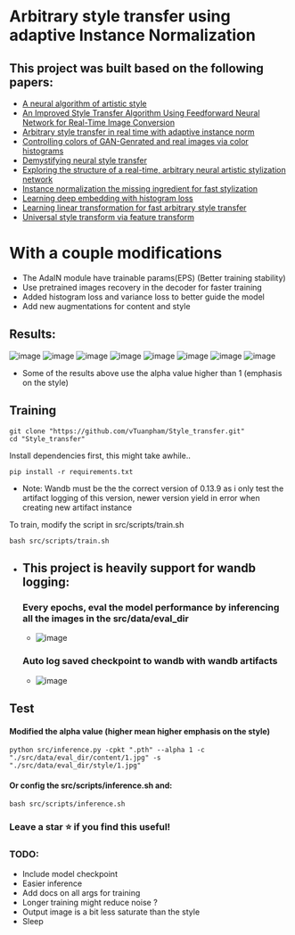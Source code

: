 # Arbitrary style transfer using adaptive Instance Normalization

## This project was built based on the following papers:

 * [ A neural algorithm of artistic style](https://arxiv.org/abs/1508.06576)
 * [ An Improved Style Transfer Algorithm Using Feedforward Neural Network for Real-Time Image Conversion](https://www.mdpi.com/2071-1050/11/20/5673)
 * [ Arbitrary style transfer in real time with adaptive instance norm](https://arxiv.org/abs/1703.06868)
 * [ Controlling colors of GAN-Genrated and real images via color histograms](https://arxiv.org/abs/2011.11731)
 * [ Demystifying neural style transfer](https://arxiv.org/abs/1701.01036)
 * [ Exploring the structure of a real-time, arbitrary neural artistic stylization network](https://arxiv.org/abs/1705.06830)
 * [ Instance normalization the missing ingredient for fast stylization](https://arxiv.org/abs/1607.08022)
 * [ Learning deep embedding with histogram loss](https://arxiv.org/abs/1611.00822)
 * [ Learning linear transformation for fast arbitrary style transfer](https://arxiv.org/abs/1808.04537)
 * [ Universal style transform via feature transform](https://arxiv.org/abs/1705.08086)

# With a couple modifications
  * The AdaIN module have trainable params(EPS) (Better training stability)
  * Use pretrained images recovery in the decoder for faster training
  * Added histogram loss and variance loss to better guide the model
  * Add new augmentations for content and style

## Results:
  ![image](https://github.com/vTuanpham/Style_transfer/assets/82665400/16e47a49-6d44-448c-92a7-5ddd81c51b85)
  ![image](https://github.com/vTuanpham/Style_transfer/assets/82665400/cdfbb246-572a-4cb4-8629-47fc87deaa8b)
  ![image](https://github.com/vTuanpham/Style_transfer/assets/82665400/be3aef53-6ff2-42cd-8ff7-1e00c3dedabf)
  ![image](https://github.com/vTuanpham/Style_transfer/assets/82665400/94db9f2c-d569-4890-9b4b-cf574e399f6e)
  ![image](https://github.com/vTuanpham/Style_transfer/assets/82665400/5cccd992-abe5-480b-9981-fc4f8aaee884)
  ![image](https://github.com/vTuanpham/Style_transfer/assets/82665400/16e6929a-860c-4038-8df0-924a98331cc7)
  ![image](https://github.com/vTuanpham/Style_transfer/assets/82665400/ebc3b5e4-9b27-4e78-b0cf-261562fb764b)
  ![image](https://github.com/vTuanpham/Style_transfer/assets/82665400/26ff5fe9-1ef8-4b7c-bc08-0fc0302bca9e)

  - Some of the results above use the alpha value higher than 1 (emphasis on the style)


## Training
  ```
  git clone "https://github.com/vTuanpham/Style_transfer.git"
  cd "Style_transfer"
  ```
  Install dependencies first, this might take awhile..
  ```
  pip install -r requirements.txt
  ```
  * Note: Wandb must be the the correct version of 0.13.9 as i only test the artifact logging of this version,
    newer version yield in error when creating new artifact instance
    
  To train, modify the script in src/scripts/train.sh 
  ```
  bash src/scripts/train.sh 
  ```

  * ## This project is heavily support for wandb logging:
    ### Every epochs, eval the model performance by inferencing all the images in the src/data/eval_dir   
    * ![image](https://github.com/vTuanpham/Style_transfer/assets/82665400/051c1ed1-2402-4b70-84dd-aab9711afb39)
    ### Auto log saved checkpoint to wandb with wandb artifacts
    * ![image](https://github.com/vTuanpham/Style_transfer/assets/82665400/a3838187-fb5a-4983-bce7-6ee8a23f5603)


## Test

  #### Modified the alpha value (higher mean higher emphasis on the style)
  ```
  python src/inference.py -cpkt ".pth" --alpha 1 -c "./src/data/eval_dir/content/1.jpg" -s "./src/data/eval_dir/style/1.jpg"  
  ```
  #### Or config the src/scripts/inference.sh and:
  ```
  bash src/scripts/inference.sh
  ```

### Leave a star ⭐ if you find this useful!


### TODO:
  * Include model checkpoint
  * Easier inference
  * Add docs on all args for training
  * Longer training might reduce noise ?
  * Output image is a bit less saturate than the style
  * Sleep
   




